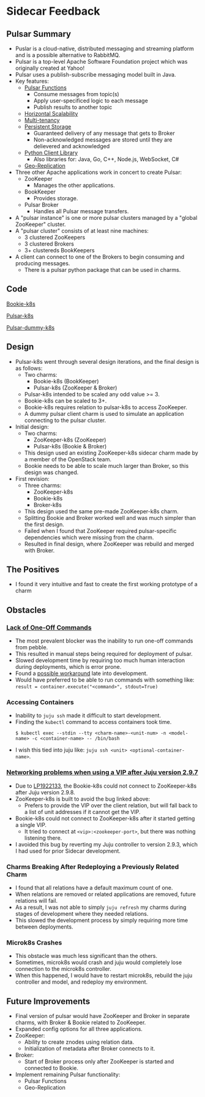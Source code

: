 # Sidecar Feedback

## Pulsar Summary
* Puslar is a cloud-native, distributed messaging and streaming platform and is a possible alternative to RabbitMQ.
* Pulsar is a top-level Apache Software Foundation project which was originally created at Yahoo!
* Pulsar uses a publish-subscribe messaging model built in Java.
* Key features:
    * [Pulsar Functions](https://pulsar.apache.org/docs/en/functions-overview/)
        * Consume messages from topic(s)
        * Apply user-specificed logic to each message
        * Publish results to another topic
    * [Horizontal Scalability](https://pulsar.apache.org/docs/en/concepts-architecture-overview/)
    * [Multi-tenancy](https://pulsar.apache.org/docs/en/concepts-multi-tenancy/)
    * [Persistent Storage](https://pulsar.apache.org/docs/en/concepts-architecture-overview/#persistent-storage)
        * Guaranteed delivery of any message that gets to Broker
        * Non-acknowledged messages are stored until they are delievered and acknowledged
    * [Python Client Library](https://pulsar.apache.org/docs/en/client-libraries-python/)
        * Also libraries for: Java, Go, C++, Node.js, WebSocket, C#
    * [Geo-Replication](https://pulsar.apache.org/docs/en/administration-geo/)
* Three other Apache applications work in concert to create Pulsar:
    * ZooKeeper
        - Manages the other applications.
    * BookKeeper
        - Provides storage. 
    * Pulsar Broker
        - Handles all Pulsar message transfers.
* A "pulsar instance" is one or more pulsar clusters managed by a "global ZooKeeper" cluster.
* A "pulsar cluster" consists of at least nine machines:
    * 3 clustered ZooKeepers
    * 3 clustered Brokers
    * 3+ clustereds BookKeepers
* A client can connect to one of the Brokers to begin consuming and producing messages.
    * There is a pulsar python package that can be used in charms.

## Code
[Bookie-k8s](https://code.launchpad.net/~lcvcode/+git/bookie-k8s)

[Pulsar-k8s](https://code.launchpad.net/~lcvcode/+git/pulsar-k8s)

[Pulsar-dummy-k8s](https://code.launchpad.net/~lcvcode/+git/pulsar-dummy-client)

## Design
* Pulsar-k8s went through several design iterations, and the final design is as follows:
    * Two charms:
        - Bookie-k8s (BookKeeper)
        - Pulsar-k8s (ZooKeeper & Broker)
    * Pulsar-k8s intended to be scaled any odd value >= 3.
    * Bookie-k8s can be scaled to 3+.
    * Bookie-k8s requires relation to pulsar-k8s to access ZooKeeper.
    * A dummy pulsar client charm is used to simulate an application connecting to the pulsar cluster.
* Initial design:
    * Two charms:
        - ZooKeeper-k8s (ZooKeeper)
        - Pulsar-k8s (Bookie & Broker)
    * This design used an existing ZooKeeper-k8s sidecar charm made by a member of the OpenStack team.
    * Bookie needs to be able to scale much larger than Broker, so this design was changed.
* First revision:
    * Three charms:
        - ZooKeeper-k8s
        - Bookie-k8s
        - Broker-k8s
    * This design used the same pre-made ZooKeeper-k8s charm.
    * Splitting Bookie and Broker worked well and was much simpler than the first design.
    * Failed when I found that ZooKeeper required pulsar-specific dependencies which were missing from the charm.
    * Resulted in final design, where ZooKeeper was rebuild and merged with Broker.

## The Positives
* I found it very intuitive and fast to create the first working prototype of a charm

## Obstacles
### [Lack of One-Off Commands](https://github.com/canonical/pebble/issues/37)
* The most prevalent blocker was the inability to run one-off commands from pebble.
* This resulted in manual steps being required for deployment of pulsar.
* Slowed development time by requiring too much human interaction during deployments, which is error prone.
* Found a [possible workaround](https://github.com/canonical/pebble/issues/37#issuecomment-870942625) late into development.
* Would have preferred to be able to run commands with something like: `result = container.execute("<command>", stdout=True)`

### Accessing Containers
* Inability to `juju ssh` made it difficult to start development.
* Finding the `kubectl` command to access containers took time.
    ```
    $ kubectl exec --stdin --tty <charm-name>-<unit-num> -n <model-name> -c <container-name> -- /bin/bash
    ```
* I wish this tied into juju like: `juju ssh <unit> <optional-container-name>`.

### [Networking problems when using a VIP after Juju version 2.9.7](https://bugs.launchpad.net/juju/+bug/1943786)
* Due to [LP1922133](https://bugs.launchpad.net/juju/+bug/1922133), the Bookie-k8s could not connect to ZooKeeper-k8s after Juju version 2.9.8.
* ZooKeeper-k8s is built to avoid the bug linked above:
    - Prefers to provide the VIP over the client relation, but will fall back to a list of unit addresses if it cannot get the VIP.
* Bookie-k8s could not connect to ZooKeeper-k8s after it started getting a single VIP.
    - It tried to connect at `<vip>:<zookeeper-port>`, but there was nothing listening there.
* I avoided this bug by reverting my Juju controller to version 2.9.3, which I had used for prior Sidecar development.

### Charms Breaking After Redeploying a Previously Related Charm
* I found that all relations have a default maximum count of one.
* When relations are removed or related applications are removed, future relations will fail.
* As a result, I was not able to simply `juju refresh` my charms during stages of development where they needed relations.
* This slowed the development process by simply requiring more time between deployments.

### Microk8s Crashes
* This obstacle was much less significant than the others.
* Sometimes, microk8s would crash and juju would completely lose connection to the microk8s controller.
* When this happened, I would have to restart microk8s, rebuild the juju controller and model, and redeploy my environment.

## Future Improvements
* Final version of pulsar would have ZooKeeper and Broker in separate charms, with Broker & Bookie related to ZooKeeper.
* Expanded config options for all three applications.
* ZooKeeper:
    - Ability to create znodes using relation data.
    - Initialization of metadata after Broker connects to it.
* Broker:
    - Start of Broker process only after ZooKeeper is started and connected to Bookie.
* Implement remaining Pulsar functionality:
    - Pulsar Functions
    - Geo-Replication
